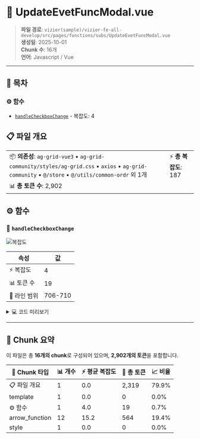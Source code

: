 # 📄 UpdateEvetFuncModal.vue

> **파일 경로**: `vizier(sample)/vizier-fe-all-develop/src/pages/functions/subs/UpdateEvetFuncModal.vue`  
> **생성일**: 2025-10-01  
> **Chunk 수**: 16개  
> **언어**: Javascript / Vue
---




## 📑 목차

### ⚙️ 함수
- [`handleCheckboxChange`](#function-handlecheckboxchange) - 복잡도: 4


## 📋 파일 개요

| | |
|--|--|
| 📦 **의존성**: `ag-grid-vue3` • `ag-grid-community/styles/ag-grid.css` • `axios` • `ag-grid-community` • `@/store` • `@/utils/common-ordr` 외 1개 | ⚡ **총 복잡도**: 187 |
| 📊 **총 토큰 수**: 2,902 |  |




## ⚙️ 함수

### <a id="function-handlecheckboxchange"></a>🔧 `handleCheckboxChange`

![복잡도](https://img.shields.io/badge/복잡도-4-green)

| 속성 | 값 |
|------|----|
| ⚡ 복잡도 | 4 |
| 📊 토큰 수 | 19 |
| 📍 라인 범위 | 706-710 |





<details>
<summary>💻 코드 미리보기</summary>

```javascript
function handleCheckboxChange(event) {
  const selectedRow = event.data;
  //selectedRow.status = event.target.checked ? 'Y' : 'N';
  gridApi_evetFunc.value.updateRowData({ update: [selectedRow] });
}...
```

**Chunk 메타데이터**
- 🆔 **ID**: `3590dd438124`
- 🏷️ **태그**: `function, javascript`

</details>

---



## 🧩 Chunk 요약

이 파일은 총 **16개의 chunk**로 구성되어 있으며, **2,902개의 토큰**을 포함합니다.

| 🧩 Chunk 타입 | 📊 개수 | ⚡ 평균 복잡도 | 📝 총 토큰 | 📈 비율 |
|---------------|--------|-------------|----------|--------|
| 📋 파일 개요 | 1 | 0.0 | 2,319 | 79.9% |
| template | 1 | 0.0 | 0 | 0.0% |
| ⚙️ 함수 | 1 | 4.0 | 19 | 0.7% |
| arrow_function | 12 | 15.2 | 564 | 19.4% |
| style | 1 | 0.0 | 0 | 0.0% |

